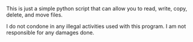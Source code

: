 This is just a simple python script that can allow you to read, write, copy, delete, and move files.

I do not condone in any illegal activities used with this program. I am not responsible for any damages done.

